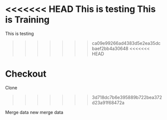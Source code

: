 <<<<<<< HEAD
This is testing
This is Training
=======
This is testing
>>>>>>> ca09e99266ad4383d5e2ea35dcbaef2bb4a30648
<<<<<<< HEAD

Checkout
=======
Clone
>>>>>>> 3d718dc7b6e395889b722bea372d23a91f68472a

Merge data
new merge data
